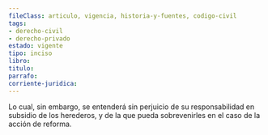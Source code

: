 ```yaml
---
fileClass: articulo, vigencia, historia-y-fuentes, codigo-civil
tags:
- derecho-civil
- derecho-privado
estado: vigente
tipo: inciso
libro:
titulo:
parrafo:
corriente-juridica:
---
```

Lo cual, sin embargo, se entenderá sin perjuicio de su responsabilidad en subsidio de los herederos, y de la que pueda sobrevenirles en el caso de la acción de reforma.